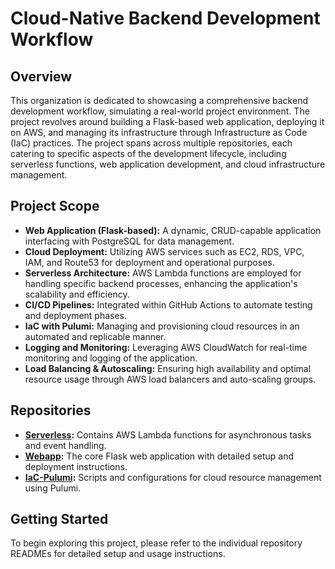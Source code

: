 # Cloud-Native Backend Development Workflow

## Overview
This organization is dedicated to showcasing a comprehensive backend development workflow, simulating a real-world project environment. The project revolves around building a Flask-based web application, deploying it on AWS, and managing its infrastructure through Infrastructure as Code (IaC) practices. The project spans across multiple repositories, each catering to specific aspects of the development lifecycle, including serverless functions, web application development, and cloud infrastructure management.

## Project Scope
- **Web Application (Flask-based):** A dynamic, CRUD-capable application interfacing with PostgreSQL for data management.
- **Cloud Deployment:** Utilizing AWS services such as EC2, RDS, VPC, IAM, and Route53 for deployment and operational purposes.
- **Serverless Architecture:** AWS Lambda functions are employed for handling specific backend processes, enhancing the application's scalability and efficiency.
- **CI/CD Pipelines:** Integrated within GitHub Actions to automate testing and deployment phases.
- **IaC with Pulumi:** Managing and provisioning cloud resources in an automated and replicable manner.
- **Logging and Monitoring:** Leveraging AWS CloudWatch for real-time monitoring and logging of the application.
- **Load Balancing & Autoscaling:** Ensuring high availability and optimal resource usage through AWS load balancers and auto-scaling groups.

## Repositories
- **[Serverless](https://github.com/Raj-DevOpsPipeline-Org/serverless):** Contains AWS Lambda functions for asynchronous tasks and event handling.
- **[Webapp](https://github.com/Raj-DevOpsPipeline-Org/webapp):** The core Flask web application with detailed setup and deployment instructions.
- **[IaC-Pulumi](https://github.com/Raj-DevOpsPipeline-Org/iac-pulumi):** Scripts and configurations for cloud resource management using Pulumi.

## Getting Started
To begin exploring this project, please refer to the individual repository READMEs for detailed setup and usage instructions.
